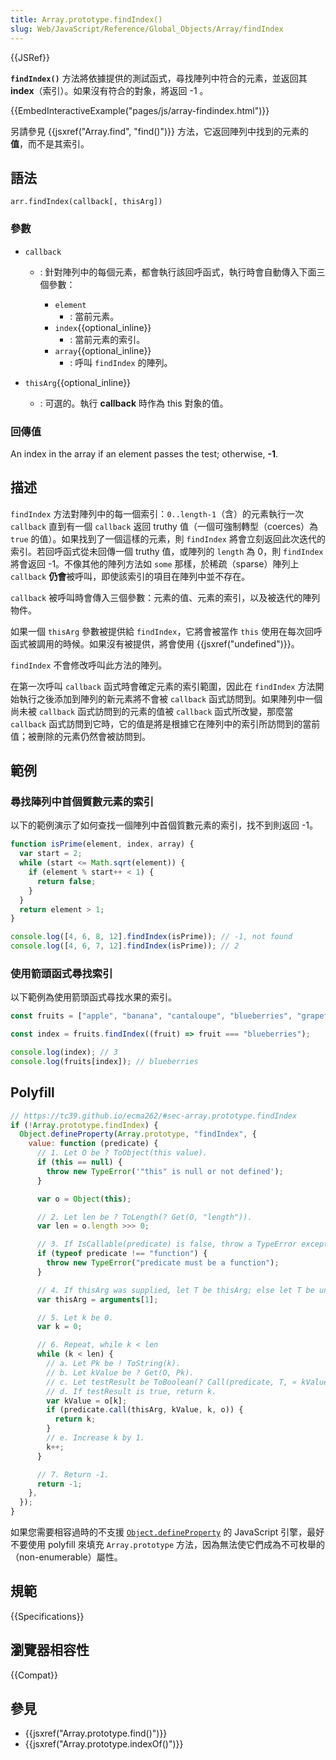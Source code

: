 ```yaml
---
title: Array.prototype.findIndex()
slug: Web/JavaScript/Reference/Global_Objects/Array/findIndex
---
```


{{JSRef}}

**`findIndex()`** 方法將依據提供的測試函式，尋找陣列中符合的元素，並返回其 **index**（索引）。如果沒有符合的對象，將返回 -1 。

{{EmbedInteractiveExample("pages/js/array-findindex.html")}}

另請參見 {{jsxref("Array.find", "find()")}} 方法，它返回陣列中找到的元素的**值**，而不是其索引。

## 語法

```plain
arr.findIndex(callback[, thisArg])
```

### 參數

- `callback`

  - : 針對陣列中的每個元素，都會執行該回呼函式，執行時會自動傳入下面三個參數：

    - `element`
      - : 當前元素。
    - `index`{{optional_inline}}
      - : 當前元素的索引。
    - `array`{{optional_inline}}
      - : 呼叫 `findIndex` 的陣列。

- `thisArg`{{optional_inline}}
  - : 可選的。執行 **callback** 時作為 this 對象的值。

### 回傳值

An index in the array if an element passes the test; otherwise, **-1**.

## 描述

`findIndex` 方法對陣列中的每一個索引：`0..length-1`（含）的元素執行一次 `callback` 直到有一個 `callback` 返回 truthy 值（一個可強制轉型（coerces）為 `true` 的值）。如果找到了一個這樣的元素，則 `findIndex` 將會立刻返回此次迭代的索引。若回呼函式從未回傳一個 truthy 值，或陣列的 `length` 為 0，則 `findIndex` 將會返回 -1。不像其他的陣列方法如 `some` 那樣，於稀疏（sparse）陣列上 `callback` **仍會**被呼叫，即使該索引的項目在陣列中並不存在。

`callback` 被呼叫時會傳入三個參數：元素的值、元素的索引，以及被迭代的陣列物件。

如果一個 `thisArg` 參數被提供給 `findIndex`，它將會被當作 `this` 使用在每次回呼函式被調用的時候。如果沒有被提供，將會使用 {{jsxref("undefined")}}。

`findIndex` 不會修改呼叫此方法的陣列。

在第一次呼叫 `callback` 函式時會確定元素的索引範圍，因此在 `findIndex` 方法開始執行之後添加到陣列的新元素將不會被 `callback` 函式訪問到。如果陣列中一個尚未被 `callback` 函式訪問到的元素的值被 `callback` 函式所改變，那麼當 `callback` 函式訪問到它時，它的值是將是根據它在陣列中的索引所訪問到的當前值；被刪除的元素仍然會被訪問到。

## 範例

### 尋找陣列中首個質數元素的索引

以下的範例演示了如何查找一個陣列中首個質數元素的索引，找不到則返回 -1。

```js
function isPrime(element, index, array) {
  var start = 2;
  while (start <= Math.sqrt(element)) {
    if (element % start++ < 1) {
      return false;
    }
  }
  return element > 1;
}

console.log([4, 6, 8, 12].findIndex(isPrime)); // -1, not found
console.log([4, 6, 7, 12].findIndex(isPrime)); // 2
```

### 使用箭頭函式尋找索引

以下範例為使用箭頭函式尋找水果的索引。

```js
const fruits = ["apple", "banana", "cantaloupe", "blueberries", "grapefruit"];

const index = fruits.findIndex((fruit) => fruit === "blueberries");

console.log(index); // 3
console.log(fruits[index]); // blueberries
```

## Polyfill

```js
// https://tc39.github.io/ecma262/#sec-array.prototype.findIndex
if (!Array.prototype.findIndex) {
  Object.defineProperty(Array.prototype, "findIndex", {
    value: function (predicate) {
      // 1. Let O be ? ToObject(this value).
      if (this == null) {
        throw new TypeError('"this" is null or not defined');
      }

      var o = Object(this);

      // 2. Let len be ? ToLength(? Get(O, "length")).
      var len = o.length >>> 0;

      // 3. If IsCallable(predicate) is false, throw a TypeError exception.
      if (typeof predicate !== "function") {
        throw new TypeError("predicate must be a function");
      }

      // 4. If thisArg was supplied, let T be thisArg; else let T be undefined.
      var thisArg = arguments[1];

      // 5. Let k be 0.
      var k = 0;

      // 6. Repeat, while k < len
      while (k < len) {
        // a. Let Pk be ! ToString(k).
        // b. Let kValue be ? Get(O, Pk).
        // c. Let testResult be ToBoolean(? Call(predicate, T, « kValue, k, O »)).
        // d. If testResult is true, return k.
        var kValue = o[k];
        if (predicate.call(thisArg, kValue, k, o)) {
          return k;
        }
        // e. Increase k by 1.
        k++;
      }

      // 7. Return -1.
      return -1;
    },
  });
}
```

如果您需要相容過時的不支援 [`Object.defineProperty`](/zh-TW/docs/Web/JavaScript/Reference/Global_Objects/Object/defineProperty) 的 JavaScript 引擎，最好不要使用 polyfill 來填充 `Array.prototype` 方法，因為無法使它們成為不可枚舉的（non-enumerable）屬性。

## 規範

{{Specifications}}

## 瀏覽器相容性

{{Compat}}

## 參見

- {{jsxref("Array.prototype.find()")}}
- {{jsxref("Array.prototype.indexOf()")}}
